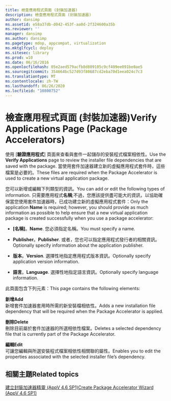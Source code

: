 ```yaml
---
title: 檢查應用程式頁面 (封裝加速器)
description: 檢查應用程式頁面 (封裝加速器)
author: dansimp
ms.assetid: e58a37db-d042-453f-aa0d-2f324600a35b
ms.reviewer: ''
manager: dansimp
ms.author: dansimp
ms.pagetype: mdop, appcompat, virtualization
ms.mktglfcycl: deploy
ms.sitesec: library
ms.prod: w10
ms.date: 06/16/2016
ms.openlocfilehash: 05e2aed579acfb8d809105c9cf409ee091be0ae5
ms.sourcegitcommit: 354664bc527d93f80687cd2eba70d1eea024c7c3
ms.translationtype: MT
ms.contentlocale: zh-TW
ms.lasthandoff: 06/26/2020
ms.locfileid: "10800752"
---
```

# <span data-ttu-id="1a157-103">檢查應用程式頁面 (封裝加速器)</span><span class="sxs-lookup"><span data-stu-id="1a157-103">Verify Applications Page (Package Accelerators)</span></span>


<span data-ttu-id="1a157-104">使用 [**驗證應用程式**] 頁面來查看與套件一起儲存的安裝程式檔案相依性。</span><span class="sxs-lookup"><span data-stu-id="1a157-104">Use the **Verify Applications** page to review the installer file dependencies that are saved with the package.</span></span> <span data-ttu-id="1a157-105">當使用套件加速器建立新的虛擬應用程式套件時，這些檔案是必要的。</span><span class="sxs-lookup"><span data-stu-id="1a157-105">These files are required when the Package Accelerator is used to create a new virtual application package.</span></span>

<span data-ttu-id="1a157-106">您可以新增或編輯下列類型的資訊。</span><span class="sxs-lookup"><span data-stu-id="1a157-106">You can add or edit the following types of information.</span></span> <span data-ttu-id="1a157-107">只需要應用程式**名稱**;不過，您應該提供盡可能大的資訊，以協助確保當您使用套件加速器時，已成功建立新的虛擬應用程式套件：</span><span class="sxs-lookup"><span data-stu-id="1a157-107">Only the application **Name** is required; however, you should provide as much information as possible to help ensure that a new virtual application package is created successfully when you use a package accelerator:</span></span>

-   <span data-ttu-id="1a157-108">**\[名稱\]**。</span><span class="sxs-lookup"><span data-stu-id="1a157-108">**Name**.</span></span> <span data-ttu-id="1a157-109">您必須指定名稱。</span><span class="sxs-lookup"><span data-stu-id="1a157-109">You must specify a name.</span></span>

-   <span data-ttu-id="1a157-110">**Publisher**。</span><span class="sxs-lookup"><span data-stu-id="1a157-110">**Publisher**.</span></span> <span data-ttu-id="1a157-111">或者，您也可以指定應用程式發行者的相關資訊。</span><span class="sxs-lookup"><span data-stu-id="1a157-111">Optionally specify information about the application publisher.</span></span>

-   <span data-ttu-id="1a157-112">**版本**。</span><span class="sxs-lookup"><span data-stu-id="1a157-112">**Version**.</span></span> <span data-ttu-id="1a157-113">選擇性地指定應用程式版本資訊。</span><span class="sxs-lookup"><span data-stu-id="1a157-113">Optionally specify application version information.</span></span>

-   <span data-ttu-id="1a157-114">**語言**。</span><span class="sxs-lookup"><span data-stu-id="1a157-114">**Language**.</span></span> <span data-ttu-id="1a157-115">選擇性地指定語言資訊。</span><span class="sxs-lookup"><span data-stu-id="1a157-115">Optionally specify language information.</span></span>

<span data-ttu-id="1a157-116">此頁面包含下列元素：</span><span class="sxs-lookup"><span data-stu-id="1a157-116">This page contains the following elements:</span></span>

<a href="" id="add"></a>**<span data-ttu-id="1a157-117">新增</span><span class="sxs-lookup"><span data-stu-id="1a157-117">Add</span></span>**  
<span data-ttu-id="1a157-118">新增套件加速器套用時所需的新安裝檔相依性。</span><span class="sxs-lookup"><span data-stu-id="1a157-118">Adds a new installation file dependency that will be required when the Package Accelerator is applied.</span></span>

<a href="" id="delete"></a>**<span data-ttu-id="1a157-119">刪除</span><span class="sxs-lookup"><span data-stu-id="1a157-119">Delete</span></span>**  
<span data-ttu-id="1a157-120">刪除目前屬於套件加速器的所選相依性檔案。</span><span class="sxs-lookup"><span data-stu-id="1a157-120">Deletes a selected dependency file that is currently part of the Package Accelerator.</span></span>

<a href="" id="edit"></a>**<span data-ttu-id="1a157-121">編輯</span><span class="sxs-lookup"><span data-stu-id="1a157-121">Edit</span></span>**  
<span data-ttu-id="1a157-122">可讓您編輯與所選安裝程式檔案相依性相關聯的屬性。</span><span class="sxs-lookup"><span data-stu-id="1a157-122">Enables you to edit the properties associated with the selected installer file’s dependency.</span></span>

## <span data-ttu-id="1a157-123">相關主題</span><span class="sxs-lookup"><span data-stu-id="1a157-123">Related topics</span></span>


[<span data-ttu-id="1a157-124">建立封裝加速器精靈 (AppV 4.6 SP1)</span><span class="sxs-lookup"><span data-stu-id="1a157-124">Create Package Accelerator Wizard (AppV 4.6 SP1)</span></span>](create-package-accelerator-wizard--appv-46-sp1-.md)

 

 






